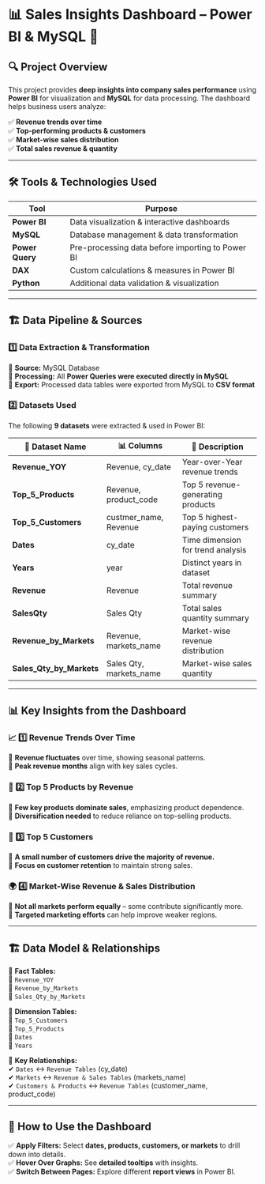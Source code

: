 # 📊 **Sales Insights Dashboard – Power BI & MySQL** 🚀  

## 🔍 **Project Overview**  
This project provides **deep insights into company sales performance** using **Power BI** for visualization and **MySQL** for data processing. The dashboard helps business users analyze:  

✅ **Revenue trends over time**  
✅ **Top-performing products & customers**  
✅ **Market-wise sales distribution**  
✅ **Total sales revenue & quantity**  

---

## 🛠 **Tools & Technologies Used**  

| Tool         | Purpose |
|-------------|--------------------------------------------------|
| **Power BI** | Data visualization & interactive dashboards  |
| **MySQL**   | Database management & data transformation |
| **Power Query** | Pre-processing data before importing to Power BI |
| **DAX** | Custom calculations & measures in Power BI |
| **Python** | Additional data validation & visualization |

---

## 🏗 **Data Pipeline & Sources**  

### **1️⃣ Data Extraction & Transformation**  
🔹 **Source:** MySQL Database  
🔹 **Processing:** All **Power Queries were executed directly in MySQL**  
🔹 **Export:** Processed data tables were exported from MySQL to **CSV format**  

### **2️⃣ Datasets Used**  
The following **9 datasets** were extracted & used in Power BI:  

| 📂 Dataset Name       | 📊 Columns | 📄 Description |
|----------------------|-----------|-------------|
| **Revenue_YOY**        | Revenue, cy_date | Year-over-Year revenue trends |
| **Top_5_Products**     | Revenue, product_code | Top 5 revenue-generating products |
| **Top_5_Customers**    | custmer_name, Revenue | Top 5 highest-paying customers |
| **Dates**              | cy_date | Time dimension for trend analysis |
| **Years**              | year | Distinct years in dataset |
| **Revenue**            | Revenue | Total revenue summary |
| **SalesQty**          | Sales Qty | Total sales quantity summary |
| **Revenue_by_Markets** | Revenue, markets_name | Market-wise revenue distribution |
| **Sales_Qty_by_Markets** | Sales Qty, markets_name | Market-wise sales quantity |

---

## 📊 **Key Insights from the Dashboard**  

### 📈 **1️⃣ Revenue Trends Over Time**  
📌 **Revenue fluctuates** over time, showing seasonal patterns.  
📌 **Peak revenue months** align with key sales cycles.  

### 🛒 **2️⃣ Top 5 Products by Revenue**  
📌 **Few key products dominate sales**, emphasizing product dependence.  
📌 **Diversification needed** to reduce reliance on top-selling products.  

### 👥 **3️⃣ Top 5 Customers**  
📌 **A small number of customers drive the majority of revenue.**  
📌 **Focus on customer retention** to maintain strong sales.  

### 🌍 **4️⃣ Market-Wise Revenue & Sales Distribution**  
📌 **Not all markets perform equally** – some contribute significantly more.  
📌 **Targeted marketing efforts** can help improve weaker regions.  

---

## 🏗 **Data Model & Relationships**  

📌 **Fact Tables:**  
🔹 `Revenue_YOY`  
🔹 `Revenue_by_Markets`  
🔹 `Sales_Qty_by_Markets`  

📌 **Dimension Tables:**  
🔹 `Top_5_Customers`  
🔹 `Top_5_Products`  
🔹 `Dates`  
🔹 `Years`  

📌 **Key Relationships:**  
✔ `Dates` ↔ `Revenue Tables` (cy_date)  
✔ `Markets` ↔ `Revenue & Sales Tables` (markets_name)  
✔ `Customers & Products` ↔ `Revenue Tables` (customer_name, product_code)  

---

## 🚀 **How to Use the Dashboard**  

✅ **Apply Filters:** Select **dates, products, customers, or markets** to drill down into details.  
✅ **Hover Over Graphs:** See **detailed tooltips** with insights.  
✅ **Switch Between Pages:** Explore different **report views** in Power BI.  
